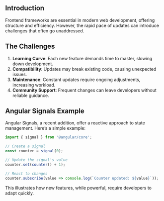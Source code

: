 ## Introduction

Frontend frameworks are essential in modern web development, offering structure and efficiency. However, the rapid pace of updates can introduce challenges that often go unaddressed.

## The Challenges

1. **Learning Curve**: Each new feature demands time to master, slowing down development.
2. **Compatibility**: Updates may break existing code, causing unexpected issues.
3. **Maintenance**: Constant updates require ongoing adjustments, increasing workload.
4. **Community Support**: Frequent changes can leave developers without reliable guidance.

## Angular Signals Example

Angular Signals, a recent addition, offer a reactive approach to state management. Here’s a simple example:

```typescript
import { signal } from '@angular/core';

// Create a signal
const counter = signal(0);

// Update the signal's value
counter.set(counter() + 1);

// React to changes
counter.subscribe(value => console.log(`Counter updated: ${value}`));
```

This illustrates how new features, while powerful, require developers to adapt quickly.
